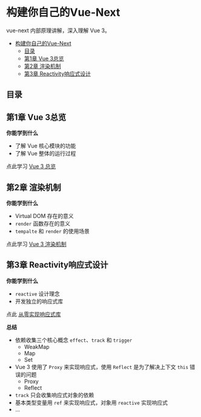 # 构建你自己的Vue-Next
vue-next 内部原理讲解，深入理解 Vue 3。

- [构建你自己的Vue-Next](#构建你自己的vue-next)
  - [目录](#目录)
  - [第1章 Vue 3总览](#第1章-vue-3总览)
  - [第2章 渲染机制](#第2章-渲染机制)
  - [第3章 Reactivity响应式设计](#第3章-reactivity响应式设计)

## 目录

## 第1章 Vue 3总览

**你能学到什么**
- 了解 Vue 核心模块的功能
- 了解 Vue 整体的运行过程

点此学习 [Vue 3 总览](./course/chapter1/OVERVIEW.md)

## 第2章 渲染机制
**你能学到什么**
- Virtual DOM 存在的意义
- `render` 函数存在的意义
- `tempalte` 和 `render` 的使用场景

点此学习 [Vue 3 渲染机制](./course/chapter2/RENDERER.md)


## 第3章 Reactivity响应式设计

**你能学到什么**
- `reactive` 设计理念
- 开发独立的响应式库

点此 [从零实现响应式库](./chapter3/REACTIVE.md)

**总结**

- 依赖收集三个核心概念 `effect`、`track` 和 `trigger`
  - WeakMap
  - Map
  - Set
- Vue 3 使用了 `Proxy` 来实现响应式，使用 `Reflect` 是为了解决上下文 `this` 错误的问题
  - Proxy
  - Reflect
- `track` 只会收集响应式对象的依赖
- 基本类型变量用 `ref` 来实现响应式，对象用 `reactive` 实现响应式
- ...

